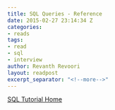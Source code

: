 ```yaml
---
title: SQL Queries - Reference
date: 2015-02-27 23:14:34 Z
categories:
- reads
tags:
- read
- sql
- interview
author: Revanth Revoori
layout: readpost
excerpt_separator: "<!--more-->"
---
```


<a class="embedly-card" href="http://www.bullraider.com/database/sql-tutorial">SQL Tutorial Home  <i class="fa fa-external-link"></i></a>
<!--more-->

